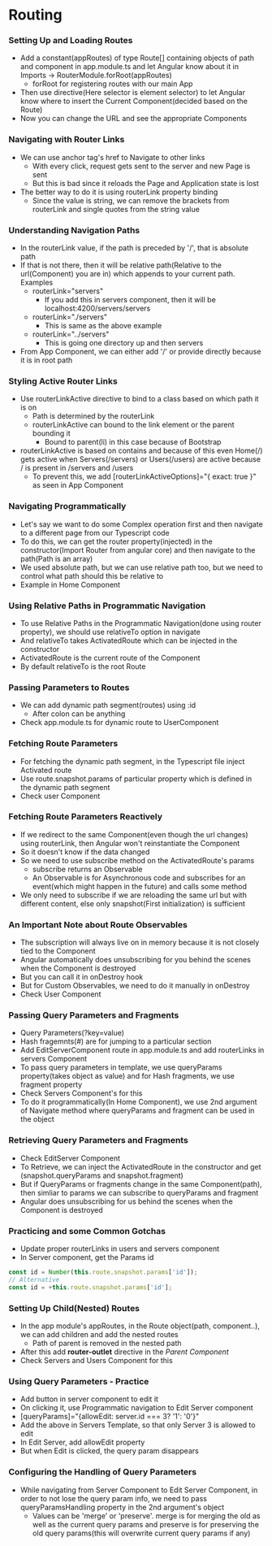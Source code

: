 # Routing

### Setting Up and Loading Routes

* Add a constant(appRoutes) of type Route[] containing objects of path and component in app.module.ts and let Angular know about it in Imports -> RouterModule.forRoot(appRoutes)
  * forRoot for registering routes with our main App
* Then use <router-outlet></router-outlet> directive(Here selector is element selector) to let Angular know where to insert the Current Component(decided based on the Route)
* Now you can change the URL and see the appropriate Components

### Navigating with Router Links

* We can use anchor tag's href to Navigate to other links
  * With every click, request gets sent to the server and new Page is sent
  * But this is bad since it reloads the Page and Application state is lost
* The better way to do it is using routerLink property binding
  * Since the value is string, we can remove the brackets from routerLink and single quotes from the string value

### Understanding Navigation Paths

* In the routerLink value, if the path is preceded by '/', that is absolute path
* If that is not there, then it will be relative path(Relative to the url(Component) you are in) which appends to your current path. Examples
  * routerLink="servers"
    * If you add this in servers component, then it will be localhost:4200/servers/servers
  * routerLink="./servers"
    * This is same as the above example
  * routerLink="../servers"
    * This is going one directory up and then servers
* From App Component, we can either add '/' or provide directly because it is in root path

### Styling Active Router Links

* Use routerLinkActive directive to bind to a class based on which path it is on
  * Path is determined by the routerLink
  * routerLinkActive can bound to the link element or the parent bounding it
    * Bound to parent(li) in this case because of Bootstrap
* routerLinkActive is based on contains and because of this even Home(/) gets active when Servers(/servers) or Users(/users) are active because / is present in /servers and /users
  * To prevent this, we add  [routerLinkActiveOptions]="{ exact: true }" as seen in App Component

### Navigating Programmatically

* Let's say we want to do some Complex operation first and then navigate to a different page from our Typescript code
* To do this, we can get the router property(injected) in the constructor(Import Router from angular core) and then navigate to the path(Path is an array)
* We used absolute path, but we can use relative path too, but we need to control what path should this be relative to
* Example in Home Component

### Using Relative Paths in Programmatic Navigation

* To use Relative Paths in the Programmatic Navigation(done using router property), we should use relativeTo option in navigate
* And relativeTo takes ActivatedRoute which can be injected in the constructor
* ActivatedRoute is the current route of the Component
* By default relativeTo is the root Route

### Passing Parameters to Routes

* We can add dynamic path segment(routes) using :id
  * After colon can be anything
* Check app.module.ts for dynamic route to UserComponent

### Fetching Route Parameters

* For fetching the dynamic path segment, in the Typescript file inject Activated route
* Use route.snapshot.params of particular property which is defined in the dynamic path segment
* Check user Component

### Fetching Route Parameters Reactively

* If we redirect to the same Component(even though the url changes) using routerLink, then Angular won't reinstantiate the Component
* So it doesn't know if the data changed
* So we need to use subscribe method on the ActivatedRoute's params
  * subscribe returns an Observable
  * An Observable is for Asynchronous code and subscribes for an event(which might happen in the future) and calls some method
* We only need to subscribe if we are reloading the same url but with different content, else only snapshot(First initialization) is sufficient

### An Important Note about Route Observables

* The subscription will always live on in memory because it is not closely tied to the Component
* Angular automatically does unsubscribing for you behind the scenes when the Component is destroyed
* But you can call it in onDestroy hook
* But for Custom Observables, we need to do it manually in onDestroy
* Check User Component

### Passing Query Parameters and Fragments

* Query Parameters(?key=value)
* Hash fragemnts(#) are for jumping to a particular section
* Add EditServerComponent route in app.module.ts and add routerLinks in servers Component
* To pass query parameters in template, we use queryParams property(takes object as value) and for Hash fragments, we use fragment property
* Check Servers Component's for this
* To do it programmatically(In Home Component), we use 2nd argument of Navigate method where queryParams and fragment can be used in the object

### Retrieving Query Parameters and Fragments

* Check EditServer Component
* To Retrieve, we can inject the ActivatedRoute in the constructor and get (snapshot.queryParams and snapshot.fragment)
* But if QueryParams or fragments change in the same Component(path), then simliar to params we can subscribe to queryParams and fragment
* Angular does unsubscribing for us behind the scenes when the Component is destroyed

### Practicing and some Common Gotchas

* Update proper routerLinks in users and servers component
* In Server component, get the Params id
```js
const id = Number(this.route.snapshot.params['id']);
// Alternative
const id = +this.route.snapshot.params['id'];
```

### Setting Up Child(Nested) Routes

* In the app module's appRoutes, in the Route object(path, component..), we can add children and add the nested routes
  * Path of parent is removed in the nested path
* After this add **router-outlet** directive in the *Parent Component*
* Check Servers and Users Component for this

### Using Query Parameters - Practice

* Add button in server component to edit it
* On clicking it, use Programmatic navigation to Edit Server component
* [queryParams]="{allowEdit: server.id === 3? '1': '0'}"
* Add the above in Servers Template, so that only Server 3 is allowed to edit
* In Edit Server, add allowEdit property
* But when Edit is clicked, the query param disappears

### Configuring the Handling of Query Parameters

* While navigating from Server Component to Edit Server Component, in order to not lose the query param info, we need to pass queryParamsHandling property in the 2nd argument's object
  * Values can be 'merge' or 'preserve'. merge is for merging the old as well as the current query params and preserve is for preserving the old query params(this will overwrite current query params if any)